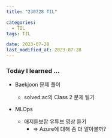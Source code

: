 ```yaml
---
title: "230728 TIL"

categories:
  - TIL
tags: TIL

date: 2023-07-28
last_modified_at: 2023-07-28
---
```


### Today I learned ...

- Baekjoon 문제 풀이

  - solved.ac의 Class 2 문제 털기

- MLOps

  - 애저듣보잡 유튜브 영상 듣기
    - => Azure에 대해 좀 더 알아볼까?
